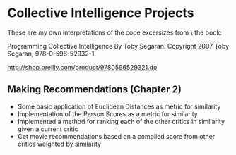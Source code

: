 Collective Intelligence Projects
===

These are my own interpretations of the code excersizes from \ the book:

Programming Collective Intelligence By Toby Segaran. 
Copyright 2007 Toby Segaran, 978-0-596-52932-1

http://shop.oreilly.com/product/9780596529321.do

## Making Recommendations (Chapter 2)

- Some basic application of Euclidean Distances as metric for similarity
- Implementation of the Person Scores as a metric for similarity
- Implemented a method for ranking each of the other critics in similarity given a current critic
- Get movie recommendations based on a compiled score from other critics weighted by similarity 
